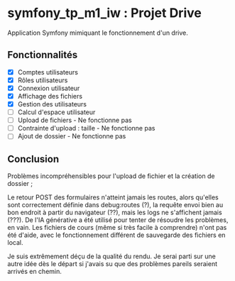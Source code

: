 # symfony_tp_m1_iw : Projet Drive

Application Symfony mimiquant le fonctionnement d'un drive.

## Fonctionnalités

- [x] Comptes utilisateurs
- [x] Rôles utilisateurs
- [x] Connexion utilisateur
- [x] Affichage des fichiers
- [x] Gestion des utilisateurs
- [ ] Calcul d'espace utilisateur
- [ ] Upload de fichiers - Ne fonctionne pas
- [ ] Contrainte d'upload : taille - Ne fonctionne pas
- [ ] Ajout de dossier - Ne fonctionne pas

## Conclusion

Problèmes incompréhensibles pour l'upload de fichier et la création de dossier ;

Le retour POST des formulaires n'atteint jamais les routes, alors qu'elles sont correctement définie dans debug:routes (?), la requête envoi bien au bon endroit à partir du navigateur (??), mais les logs ne s'affichent jamais (???).
De l'IA générative a été utilisé pour tenter de résoudre les problèmes, en vain.
Les fichiers de cours (même si très facile à comprendre) n'ont pas été d'aide, avec le fonctionnement différent de sauvegarde des fichiers en local.

Je suis extrêmement déçu de la qualité du rendu. Je serai parti sur une autre idée dès le départ si j'avais su que des problèmes pareils seraient arrivés en chemin.

